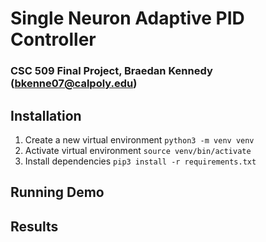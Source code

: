 # Single Neuron Adaptive PID Controller
### CSC 509 Final Project, Braedan Kennedy (bkenne07@calpoly.edu)

## Installation
1. Create a new virtual environment `python3 -m venv venv`
2. Activate virtual environment `source venv/bin/activate`
3. Install dependencies `pip3 install -r requirements.txt`

## Running Demo

## Results
